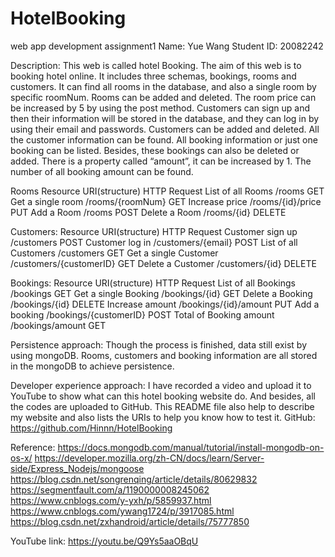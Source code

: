 # HotelBooking
web app development assignment1
Name: Yue Wang
Student ID: 20082242

Description: This web is called hotel Booking. The aim of this web is to booking hotel online. It includes three schemas, bookings, rooms and customers. It can find all rooms in the database, and also a single room by specific roomNum. Rooms can be added and deleted. The room price can be increased by 5 by using the post method.
Customers can sign up and then their information will be stored in the database, and they can log in by using their email and passwords. Customers can be added and deleted. All the customer information can be found.
All booking information or just one booking can be listed. Besides, these bookings can also be deleted or added. There is a property called “amount”, it can be increased by 1. The number of all booking amount can be found.

Rooms
Resource	        URI(structure)	     HTTP Request
List of all Rooms	/rooms	                GET
Get a single room	/rooms/{roomNum}	GET
Increase price	        /rooms/{id}/price	PUT
Add a Room	        /rooms	                POST
Delete a Room	        /rooms/{id}	        DELETE

Customers:
Resource	        URI(structure)	      HTTP Request
Customer sign up 	/customers	         POST
Customer log in	        /customers/{email}	 POST
List of all Customers	/customers	         GET
Get a single Customer	/customers/{customerID}	 GET
Delete a Customer	/customers/{id}	         DELETE

Bookings:
Resource	         URI(structure)	      HTTP Request
List of all Bookings	 /bookings	         GET
Get a single Booking	 /bookings/{id}	         GET
Delete a Booking	 /bookings/{id}	         DELETE
Increase amount	         /bookings/{id}/amount	 PUT
Add a booking	         /bookings/{customerID}	 POST
Total of Booking amount	 /bookings/amount	 GET

Persistence approach: Though the process is finished, data still exist by using mongoDB. Rooms, customers and booking information are all stored in the mongoDB to achieve persistence.

Developer experience approach: I have recorded a video and upload it to YouTube to show what can this hotel booking website do. And besides, all the codes are uploaded to GitHub. This README file also help to describe my website and also lists the URIs to help you know how to test it.
GitHub: https://github.com/Hinnn/HotelBooking

Reference: 
https://docs.mongodb.com/manual/tutorial/install-mongodb-on-os-x/
https://developer.mozilla.org/zh-CN/docs/learn/Server-side/Express_Nodejs/mongoose
https://blog.csdn.net/songrenqing/article/details/80629832
https://segmentfault.com/a/1190000008245062
https://www.cnblogs.com/y-yxh/p/5859937.html
https://www.cnblogs.com/ywang1724/p/3917085.html
https://blog.csdn.net/zxhandroid/article/details/75777850

YouTube link: https://youtu.be/Q9Ys5aaOBqU


